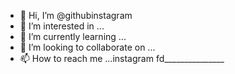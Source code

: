 - 👋 Hi, I’m @githubinstagram
- 👀 I’m interested in ...
- 🌱 I’m currently learning ...
- 💞️ I’m looking to collaborate on ...
- 📫 How to reach me ...instagram fd_______________

<!---
githubinstagram/githubinstagram is a ✨ special ✨ repository because its `README.md` (this file) appears on your GitHub profile.
You can click the Preview link to take a look at your changes.
--->
